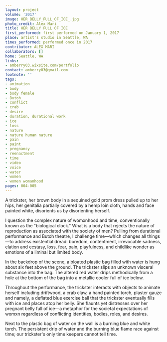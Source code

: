 ```yaml
---
layout: project
volume: '2017'
image: HER_BELLY_FULL_OF_ICE_.jpg
photo_credit: Alex Mari
title: HER BELLY FULL OF ICE
first_performed: first performed on January 1, 2017
place: artist's studio in Seattle, WA
times_performed: performed once in 2017
contributor: ALEX MARI
collaborators: []
home: Seattle, WA
links:
- amberry03.wixsite.com/portfolio
contact: amberry03@gmail.com
footnote: ''
tags:
- animation
- body
- body female
- Butoh
- conflict
- crab
- desire
- duration, durational work
- ice
- loss
- nature
- nature human nature
- pain
- paint
- pregnancy
- reenactment
- time
- video
- voice
- water
- women
- women womanhood
pages: 004-005
---
```


A trickster, her brown body in a sequined gold prom dress pulled up to her hips, her genitalia partially covered by a hemp loin cloth, hands and face painted white, disorients us by disorienting herself.

I question the complex nature of womxnhood and time, conventionally known as the "biological clock." What is a body that rejects the nature of reproduction as associated with the society of men? Pulling from durational performance and Butoh theatre, I challenge time—which changes all things—to address existential dread: boredom, contentment, irrevocable sadness, elation and ecstasy, loss, fear, pain, playfulness, and childlike wonder as emotions of a liminal but limited body.

In the backdrop of the scene, a bloated plastic bag filled with water is hung about six feet above the ground. The trickster slips an unknown visceral substance into the bag. The altered red water drips methodically from a hole at the bottom of the bag into a metallic cooler full of ice below.

Throughout the performance, the trickster interacts with objects to animate herself including driftwood, a crab claw, a hand painted torch, plaster gauze and namely, a deflated blue exercise ball that the trickster eventually fills with ice and places atop her belly. She flaunts yet distresses over her pregnant belly full of ice—a metaphor for the societal expectations of womxn regardless of conflicting identities, bodies, roles, and desires.

Next to the plastic bag of water on the wall is a burning blue and white torch. The persistent drip of water and the burning blue flame race against time; our trickster's only time keepers cannot tell time.
